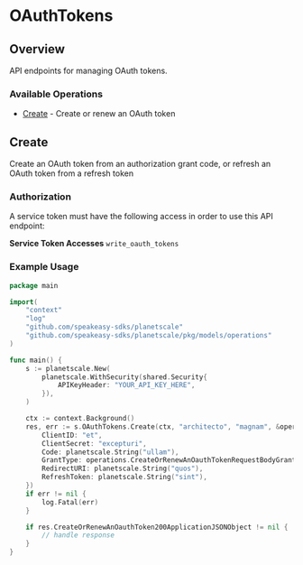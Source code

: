 # OAuthTokens

## Overview


<p>API endpoints for managing OAuth tokens.</p>


### Available Operations

* [Create](#create) - Create or renew an OAuth token

## Create


<p>Create an OAuth token from an authorization grant code, or refresh an OAuth token from a refresh token</p>

### Authorization
A service token   must have the following access   in order to use this API endpoint:

**Service Token Accesses**
  `write_oauth_tokens`



### Example Usage

```go
package main

import(
	"context"
	"log"
	"github.com/speakeasy-sdks/planetscale"
	"github.com/speakeasy-sdks/planetscale/pkg/models/operations"
)

func main() {
    s := planetscale.New(
        planetscale.WithSecurity(shared.Security{
            APIKeyHeader: "YOUR_API_KEY_HERE",
        }),
    )

    ctx := context.Background()
    res, err := s.OAuthTokens.Create(ctx, "architecto", "magnam", &operations.CreateOrRenewAnOauthTokenRequestBody{
        ClientID: "et",
        ClientSecret: "excepturi",
        Code: planetscale.String("ullam"),
        GrantType: operations.CreateOrRenewAnOauthTokenRequestBodyGrantTypeRefreshToken,
        RedirectURI: planetscale.String("quos"),
        RefreshToken: planetscale.String("sint"),
    })
    if err != nil {
        log.Fatal(err)
    }

    if res.CreateOrRenewAnOauthToken200ApplicationJSONObject != nil {
        // handle response
    }
}
```

